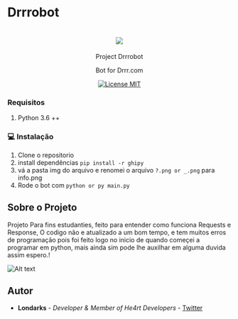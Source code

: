 # Drrrobot

<h1 align="center">
  <img src="https://img.icons8.com/plasticine/100/000000/bot.png"/>
</h1>
<p align="center">Project Drrrobot</p>
<p align="center">Bot for Drrr.com</p>

<p align="center">
  <a href="https://opensource.org/licenses/MIT">
    <img src="https://img.shields.io/badge/License-MIT-blue.svg" alt="License MIT">
  </a>
</p>


### Requisitos
1. Python 3.6 ++

### :computer: Instalação
 
1. Clone o repositorio
2. install dependências ``` pip install -r ghipy ```
3. vá a pasta img do arquivo e renomei o arquivo ```?.png or _.png``` para info.png
3. Rode o bot com  ``` python or py main.py ```

## Sobre o Projeto

Projeto Para fins estudanties, feito para entender como funciona Requests e Response, O codigo não e atualizado a um bom tempo, e tem muitos erros de programação pois foi feito logo no inicio de quando começei a programar em python, mais ainda sim pode lhe auxilhar em alguma duvida assim espero.!

![Alt text](https://i.imgur.com/5ngbe5V.png "Porteiro-Bot")

## Autor
- **Londarks** - _Developer & Member of He4rt Developers_ - [Twitter](https://twitter.com/londarks)
